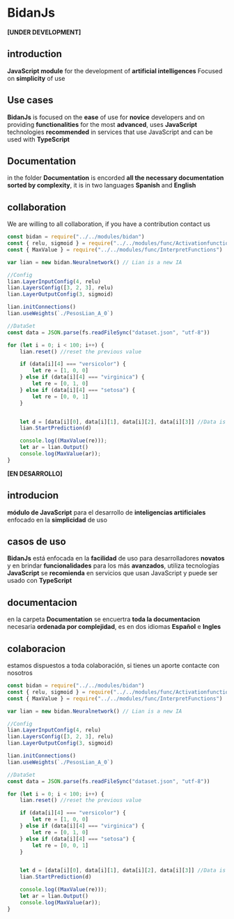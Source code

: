 # BidanJs
**[UNDER DEVELOPMENT]** 
## introduction
**JavaScript module** for the development of **artificial intelligences**
Focused on **simplicity** of use


## Use cases
**BidanJs** is focused on the **ease** of use for **novice** developers and on providing **functionalities** for the most **advanced**, uses **JavaScript** technologies **recommended** in services that use JavaScript and can be used with **TypeScript**

## Documentation
in the folder **Documentation** is encorded **all the necessary documentation** **sorted by complexity**, it is in two languages **Spanish** and **English**

## collaboration
We are willing to all collaboration, if you have a contribution contact us

~~~ JavaScript
const bidan = require("../../modules/bidan")
const { relu, sigmoid } = require("../../modules/func/Activationfunctions.js")
const { MaxValue } = require("../../modules/func/InterpretFunctions")

var lian = new bidan.Neuralnetwork() // Lian is a new IA

//Config
lian.LayerInputConfig(4, relu) 
lian.LayersConfig([3, 2, 3], relu)
lian.LayerOutputConfig(3, sigmoid)

lian.initConnections()
lian.useWeights(`./PesosLian_A_0`)

//DataSet
const data = JSON.parse(fs.readFileSync("dataset.json", "utf-8"))

for (let i = 0; i < 100; i++) {
    lian.reset() //reset the previous value

    if (data[i][4] === "versicolor") {
        let re = [1, 0, 0]
    } else if (data[i][4] === "virginica") {
        let re = [0, 1, 0]
    } else if (data[i][4] === "setosa") {
        let re = [0, 0, 1]
    }


    let d = [data[i][0], data[i][1], data[i][2], data[i][3]] //Data is
    lian.StartPrediction(d)

    console.log((MaxValue(re)));
    let ar = lian.Output()
    console.log(MaxValue(ar));
}

~~~

**[EN DESARROLLO]** 
## introducion
**módulo de JavaScript** para el desarrollo de **inteligencias artificiales**
enfocado en la **simplicidad** de uso

## casos de uso
**BidanJs** está enfocada en la **facilidad** de uso para desarrolladores **novatos** y en brindar **funcionalidades** para los más **avanzados**, utiliza tecnologías **JavaScript** se **recomienda** en servicios que usan JavaScript y puede ser usado con **TypeScript**

## documentacion
en la carpeta **Documentation** se encuertra **toda la documentacion** necesaria **ordenada por complejidad**, es en dos idiomas **Español** e **Ingles**

## colaboracion
estamos dispuestos a toda colaboración, si tienes un aporte contacte con nosotros
~~~ JavaScript
const bidan = require("../../modules/bidan")
const { relu, sigmoid } = require("../../modules/func/Activationfunctions.js")
const { MaxValue } = require("../../modules/func/InterpretFunctions")

var lian = new bidan.Neuralnetwork() // Lian is a new IA

//Config
lian.LayerInputConfig(4, relu) 
lian.LayersConfig([3, 2, 3], relu)
lian.LayerOutputConfig(3, sigmoid)

lian.initConnections()
lian.useWeights(`./PesosLian_A_0`)

//DataSet
const data = JSON.parse(fs.readFileSync("dataset.json", "utf-8"))

for (let i = 0; i < 100; i++) {
    lian.reset() //reset the previous value

    if (data[i][4] === "versicolor") {
        let re = [1, 0, 0]
    } else if (data[i][4] === "virginica") {
        let re = [0, 1, 0]
    } else if (data[i][4] === "setosa") {
        let re = [0, 0, 1]
    }


    let d = [data[i][0], data[i][1], data[i][2], data[i][3]] //Data is
    lian.StartPrediction(d)

    console.log((MaxValue(re)));
    let ar = lian.Output()
    console.log(MaxValue(ar));
}

~~~